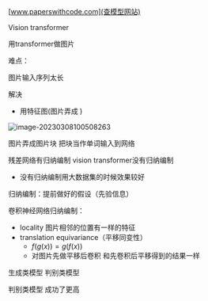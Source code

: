 [www.paperswithcode.com](查模型网站)



Vision transformer



用transformer做图片

  难点：

图片输入序列太长

解决

- 用特征图(图片弄成 )



![image-20230308100508263](https://zhangwenkang666.oss-cn-beijing.aliyuncs.com/image-20230308100508263.png)

图片弄成图片块 把块当作单词输入到网络



残差网络有归纳编制 vision transformer没有归纳编制

- 没有归纳编制用大数据集的时候效果较好

归纳编制：提前做好的假设（先验信息）

卷积神经网络归纳编制：

- locality 图片相邻的位置有一样的特征
- translation equivariance（平移同变性）
  - $f(g(x)) = g(f(x))$
  - 对图片先做平移后卷积 和先卷积后平移得到的结果一样



生成类模型 判别类模型

判别类模型 成功了更高